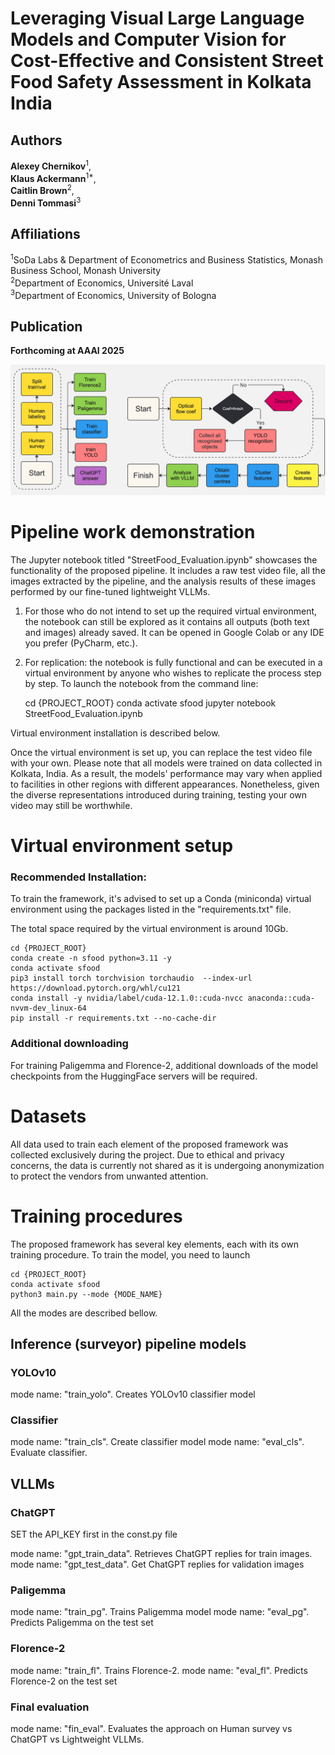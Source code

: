 # Leveraging Visual Large Language Models and Computer Vision for Cost-Effective and Consistent Street Food Safety Assessment in Kolkata India

## Authors
**Alexey Chernikov**<sup>1</sup>,  
**Klaus Ackermann**<sup>1*</sup>,  
**Caitlin Brown**<sup>2</sup>,  
**Denni Tommasi**<sup>3</sup>

## Affiliations
<sup>1</sup>SoDa Labs & Department of Econometrics and Business Statistics, Monash Business School, Monash University  
<sup>2</sup>Department of Economics, Université Laval  
<sup>3</sup>Department of Economics, University of Bologna  

## Publication
**Forthcoming at AAAI 2025**

![alt text](./pipeline.jpg)


# Pipeline work demonstration
The Jupyter notebook titled "StreetFood_Evaluation.ipynb" showcases the functionality of the proposed pipeline. 
It includes a raw test video file, all the images extracted by the pipeline, and the analysis results of these images performed by our fine-tuned lightweight VLLMs.

1. For those who do not intend to set up the required virtual environment, the notebook can still be explored as it contains all outputs (both text and images) already saved. It can be opened in Google Colab or any IDE you prefer (PyCharm, etc.).

2. For replication: the notebook is fully functional and can be executed in a virtual environment by anyone who wishes to replicate the process step by step.
To launch the notebook from the command line:


    cd {PROJECT_ROOT}
    conda activate sfood
    jupyter notebook StreetFood_Evaluation.ipynb 

Virtual environment installation is described below.

Once the virtual environment is set up, you can replace the test video file with your own. 
Please note that all models were trained on data collected in Kolkata, India. 
As a result, the models' performance may vary when applied to facilities in other regions with different appearances. 
Nonetheless, given the diverse representations introduced during training, testing your own video may still be worthwhile.

# Virtual environment setup
### Recommended Installation:
To train the framework, it's advised to set up a Conda (miniconda) virtual environment using the packages listed in the "requirements.txt" file.

The total space required by the virtual environment is around 10Gb.  

    cd {PROJECT_ROOT}
    conda create -n sfood python=3.11 -y
    conda activate sfood
    pip3 install torch torchvision torchaudio  --index-url https://download.pytorch.org/whl/cu121
    conda install -y nvidia/label/cuda-12.1.0::cuda-nvcc anaconda::cuda-nvvm-dev_linux-64
    pip install -r requirements.txt --no-cache-dir


### Additional downloading
For training Paligemma and Florence-2, additional downloads of the model checkpoints from the HuggingFace servers will be required.

# Datasets
All data used to train each element of the proposed framework was collected exclusively during the project. 
Due to ethical and privacy concerns, the data is currently not shared as it is undergoing anonymization to protect the vendors from unwanted attention. 



# Training procedures
The proposed framework has several key elements, each with its own training procedure.
To train the model, you need to launch

    cd {PROJECT_ROOT}
    conda activate sfood
    python3 main.py --mode {MODE_NAME}

All the modes are described bellow. 
## Inference (surveyor) pipeline models
### YOLOv10
mode name: "train_yolo". Creates YOLOv10 classifier model

### Classifier
mode name: "train_cls". Create classifier model
mode name: "eval_cls". Evaluate classifier.

## VLLMs
### ChatGPT
SET the API_KEY first in the const.py file

mode name: "gpt_train_data". Retrieves ChatGPT replies for train images.
mode name: "gpt_test_data". Get ChatGPT replies for validation images

### Paligemma
mode name: "train_pg". Trains Paligemma model
mode name: "eval_pg". Predicts Paligemma on the test set

### Florence-2
mode name: "train_fl". Trains Florence-2.
mode name: "eval_fl". Predicts Florence-2 on the test set

### Final evaluation
mode name: "fin_eval". Evaluates the approach on Human survey vs ChatGPT vs Lightweight VLLMs.





